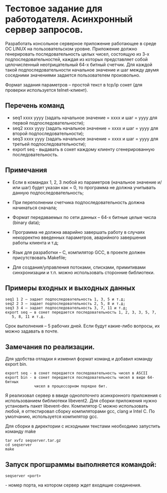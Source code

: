 # Тестовое задание для работодателя. Асинхронный сервер запросов.

Разработать консольное серверное приложение работающее в среде ОС LINUX
на пользовательском уровне. Приложение должно генерировать
последовательность целых чисел, состоящую из 3-х подпоследовательностей,
каждая из которых представляет собой целочисленный неотрицательный 64-х
битный счетчик. Для каждой такой подпоследовательности начальное
значение и шаг между двумя соседними значениями задается пользователем
произвольно.

Формат задания параметров – простой текст в tcp/ip сокет (для проверки
используется telnet-клиент).

## Перечень команд

- seq1 xxxx yyyy (задать начальное значение = xxxx и шаг = yyyy для
  первой подпоследовательности);
- seq2 xxxx yyyy (задать начальное значение = xxxx и шаг = yyyy для
  второй подпоследовательности);
- seq3 xxxx yyyy (задать начальное значение = xxxx и шаг = yyyy для
  третьей подпоследовательности);
- export seq - выдавать в сокет каждому клиенту сгенерированную
  последовательность.

## Примечания

- Если в командах 1, 2, 3 любой из параметров (начальное значение и/или
  шаг) будет указан как = 0, то программа не должна учитывать данную
  подпоследовательность;
- При переполнении счетчика подпоследовательность должна начинаться сначала;
- Формат передаваемых по сети данных – 64-х битные целые числа (binary
  data);
- Программа не должна аварийно завершать работу в случаях некорректно
  введенных параметров, аварийного завершения работы клиента и т.д;
- Язык для разработки – C, компилятор GCC, в проекте должен
  присутствовать Makefile;

- Для создания/управления потоками, списками, примитивами синхронизации
  и т.п. можно использовать сторонние библиотеки.

## Примеры входных и выходных данных

``` 
seq1 1 2 – задает подпоследовательность 1, 3, 5 и т.д;
seq2 2 3 – задает подпоследовательность 2, 5, 8 и т.д;
seq3 3 4 – задает подпоследовательность 3, 7, 11 и т.д;
export seq – в сокет передается последовательность 1, 2, 3, 3, 5, 7,
   5, 8, 11 и т.д.
```

Срок выполнения – 5 рабочих дней. Если будут какие-либо вопросы, их
можно задавать в почте.

## Замечания по реализации.

Для удобства отладки я изменил формат команд и добавил команду export bin.

```
export seq - в сокет передается последовательность чисел в ASCII
export bin - в сокет передается последовательность чисел в виде 64-битных
             чисел в процессорном порядке бит.
```

Я реализовал сервер в ввиде однопоточнго асинхронного приложения с
использованием библиотеки libevent2. Для сборки приложения нужно
установить пакет libevent-dev. Компилятор С можно использовать любой, я
оттестировал сборку компиляторами gcc, clang и Intel C. По умолчанию,
используется компилятор gcc.

Для сборки в директории с исходными текстами необходимо запустить команду make

```
tar xvfz seqserver.tar.gz
cd seqserver
make
```

## Запуск прогшраммы выполняется командой:

```
seqserver <port>
```

<port> - номер порта, на котором сервер ждет входящие соединения.

